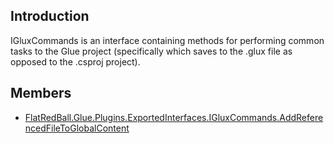 ## Introduction

IGluxCommands is an interface containing methods for performing common tasks to the Glue project (specifically which saves to the .glux file as opposed to the .csproj project).

## Members

-   [FlatRedBall.Glue.Plugins.ExportedInterfaces.IGluxCommands.AddReferencedFileToGlobalContent](/frb/docs/index.php?title=FlatRedBall.Glue.Plugins.ExportedInterfaces.IGluxCommands.AddReferencedFileToGlobalContent.md "FlatRedBall.Glue.Plugins.ExportedInterfaces.IGluxCommands.AddReferencedFileToGlobalContent")
